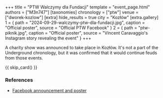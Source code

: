 +++
title = "PTW Walczymy dla Fundacji"
template = "event_page.html"
authors = ["M3n747"]
[taxonomies]
chronology = ["ptw"]
venue = ["dworek-kozlow"]
[extra]
hide_results = true
city = "Kozłów"
[extra.gallery]
1 = { path = "2024-09-29-walczymy-ptw-dla-fundacji.jpg", caption = "Official poster", source = "Official PTW Facebook" }
2 = { path = "ptw-piknik.jpg", caption = "Official poster", source = "Vincent Caravaggio's Instagram story revealing the event" }
+++


A charity show was announced to take place in Kozłów. It's not a part of the Underground chronology, but it was confirmed that it would continue feuds from those events.

{{ skip_card() }}

### References

* [Facebook announcement and poster](https://www.facebook.com/PrimeTimeWrestlingPL/posts/pfbid0A8DxWMbks5aKMceWdq2kVsNcauAGxL56iSqdtVCdthHCEcQfNocuM5mzRBvz78bul)
